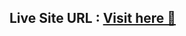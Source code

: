 ## Live Site URL : [Visit here 🚀](http://127.0.0.1:5500/Tailwind/visualStudioCode.html "Visual Studio")
